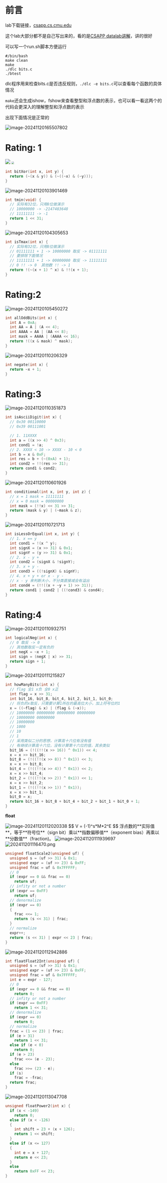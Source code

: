 # 前言

lab下载链接，[csapp.cs.cmu.edu](https://csapp.cs.cmu.edu/3e/labs.html)

这个lab大部分都不是自己写出来的，看的是[CSAPP datalab讲解](https://www.bilibili.com/video/BV183411k7VM/?spm_id_from=333.999.0.0&vd_source=c7a2228562ec56ca67689b8d47bb87ba)，讲的很好

可以写一个run.sh脚本方便运行

```shell
#/bin/bash
make clean
make
./dlc bits.c
./btest
```

dlc程序用来检查bits.c是否违反规则，`./dlc -e bits.c`可以查看每个函数的具体情况

`make`还会生成ishow，fshow来查看整型和浮点数的表示，也可以看一看这两个的代码会更深入的理解整型和浮点数的表示

出现下面情况是正常的

![image-20241120165507802](https://s2.loli.net/2024/11/20/VtBLocz2ejusr3Q.png)

# Rating: 1

 <img src="https://s2.loli.net/2024/11/20/2kzybU6I1Mf8FvS.png#pic_left" style="zoom:;" />

 <img src="https://s2.loli.net/2024/11/20/de5iwsJQB3zx6jv.png#pic_left" style="zoom:50%;" />

```C
int bitXor(int x, int y) {
  return (~(x & y)) & (~((~x) & (~y)));
}
```

 <img src="https://s2.loli.net/2024/11/20/egcpUdqJik2GrD8.png#pic_left" alt="image-20241120103901469" />

```C
int tmin(void) {
  // 实际有32位，只用8位做演示
  // 10000000 -> -2147483648
  // 11111111 -> -1
  return 1 << 31;
} 
```


 <img src="https://s2.loli.net/2024/11/20/SqEQeAhJFz15rU7.png#pic_left" alt="image-20241120104305653" />

```C
int isTmax(int x) {
  // 实际有32位，只用8位做演示
  // 01111111 + 1 -> 10000000 取反 -> 01111111
  // 要排除下面情况
  // 11111111 + 1 -> 00000000 取反 -> 11111111
  // 0 !! -> 0  其他数 !! -> 1
  return !(~(x + 1) ^ x) & !!(x + 1);
}
```

# Rating:2

<img src="https://s2.loli.net/2024/11/20/cLozOv2KB3Atkf4.png#pic_left" alt="image-20241120105450272" />

```C
int allOddBits(int x) {
  int A = 0xA;
  int AA = A | (A << 4);
  int AAAA = AA | (AA << 8);
  int mask = AAAA | (AAAA << 16);
  return !((x & mask) ^ mask);
}
```

 <img src="https://s2.loli.net/2024/11/20/SR9cvByd18e436q.png#pic_left" alt="image-20241120110206329" />

```C
int negate(int x) {
  return ~x + 1;
}
```

# Rating:3

<img src="https://s2.loli.net/2024/11/20/4FLJy6pZ7s29CHT.png" alt="image-20241120110351873" />

```C
int isAsciiDigit(int x) {
  // 0x30 00110000
  // 0x39 00111001

  // 1. 11XXXX
  int a = ((x >> 4) ^ 0x3);
  int cond1 = !a;
  // 2. XXXX < 10 -> XXXX - 10 < 0
  int b = x & 0xF;
  int res = b + (~(0xA) + 1);
  int cond2 = !!(res >> 31);
  return cond1 & cond2;
}
```

 <img src="https://s2.loli.net/2024/11/20/QcG25wjUNRsakBW.png" alt="image-20241120110601926" />

```C
int conditional(int x, int y, int z) {
  // x = 1 mask = 11111111
  // x = 0 mask = 00000000  
  int mask = (!!x) << 31 >> 31;	
  return (mask & y) | (~mask & z);
}
```

 <img src="https://s2.loli.net/2024/11/20/YT6vrCPV4oKEzF7.png" alt="image-20241120110721713" />

```C
int isLessOrEqual(int x, int y) {
  // 1. x == y
  int cond1 = !(x ^ y);
  int signX = (x >> 31) & 0x1;
  int signY = (y >> 31) & 0x1;
  // 2. x - y + 
  int cond2 = (signX & !signY);
  // 3. x + y -
  int cond3 = ((!signX) & signY);
  // 4. x + y + or x - y - 
  // x - y 来判断大小，不分类直接减会有溢出
  int cond4 = (!!((x + ~y + 1) >> 31));
  return cond1 | cond2 | ((!cond3) & cond4);
}
```

# Rating:4

 <img src="https://s2.loli.net/2024/11/20/LgpMVSt3CT4w9EY.png" alt="image-20241120110932751" />

```C
int logicalNeg(int x) {
  // 0 取反 -> 0
  // 其他数取反一定有负的
  int negX = ~x + 1;
  int sign = (negX | x) >> 31;
  return sign + 1;
}
```

<img src="https://s2.loli.net/2024/11/20/lBhXcMzyURjeGIk.png" alt="image-20241120111215827" />

```C
int howManyBits(int x) {
  // flag 全1 x负 全0 x正
  int flag = x >> 31;
  int bit_16, bit_8, bit_4, bit_2, bit_1, bit_0;
  // 将负的x取反，只需要计算1所在的最高位大小，加上符号位的1
  x = ((~flag) & x) | (flag & (~x));
  // 10000000 00000000 00000000 00000000
  // 10000000 00000000 
  // 10000000
  // 1000
  // 10 
  // 1
  // 采用类似二分的思想，计算高十六位有没有值
  // 有继续计算高十六位，没有计算第十六位的值，其余类似
  bit_16 = (!((!!(x >> 16)) ^ 0x1)) << 4;
  x = x >> bit_16;
  bit_8 = (!((!!(x >> 8)) ^ 0x1)) << 3;
  x = x >> bit_8;
  bit_4 = (!((!!(x >> 4)) ^ 0x1)) << 2;
  x = x >> bit_4; 
  bit_2 = (!((!!(x >> 2)) ^ 0x1)) << 1;
  x = x >> bit_2;
  bit_1 = (!((!!(x >> 1)) ^ 0x1));
  x = x >> bit_1;
  bit_0 = x;
  return bit_16 + bit_8 + bit_4 + bit_2 + bit_1 + bit_0 + 1;
}
```

**float**

 <img src="https://s2.loli.net/2024/11/20/2n1XQArSbkjhOCG.png" alt="image-20241120112020338" />
$$
V = (-1)^s*M*2^E
$$
浮点数的**实际值**，等于**符号位**（sign bit）乘以**指数偏移值**（exponent bias）再乘以**分数值**（fraction)。

 <img src="https://s2.loli.net/2024/11/20/3rpYAxcLalmqKMH.png" alt="image-20241120111939697" />

 <img src="https://s2.loli.net/2024/11/20/6lWzEqTCDJGQfX4.png" alt="202411201116470.png" />

```C
unsigned floatScale2(unsigned uf) {
  unsigned s = (uf >> 31) & 0x1;
  unsigned expr = (uf >> 23) & 0xFF;
  unsigned frac = uf & 0x7FFFFF;
  // 0
  if (expr == 0 && frac == 0) 
    return uf;
  // infity or not a number
  if (expr == 0xFF)
    return uf;
  // denormalize
  if (expr == 0)
  {
    frac <<= 1;
    return (s << 31) | frac;
  }
  // normalize
  expr++;
  return (s << 31) | expr << 23 | frac;
}
```

<img src="https://s2.loli.net/2024/11/20/FzBhabXmUg1qywA.png" alt="image-20241120112942886" />

```C
int floatFloat2Int(unsigned uf) {
  unsigned s = (uf >> 31) & 0x1;
  unsigned expr = (uf >> 23) & 0xFF;
  unsigned frac = uf & 0x7FFFFF;
  int e = expr - 127;
  // 0
  if (expr == 0 && frac == 0)
    return 0;
  // infity or not a number 
  if (expr == 0xFF)
    return 1 << 31;
  // denormalize
  if (expr == 0) 
    return 0;
  // normalize
  frac = (1 << 23) | frac; 
  if (e > 31)
    return 1 << 31;
  else if (e < 0)
    return 0;
  if (e > 23)
    frac <<= (e - 23);
  else 
    frac >>= (23 - e);
  if (s)
    frac = -frac;
  return frac;
}
```

<img src="https://s2.loli.net/2024/11/20/EucaLZfQSDvdRem.png" alt="image-20241120113047708" />

```C
unsigned floatPower2(int x) {
  if (x < -149)  
    return 0;
  else if (x < -126)
  {
    int shift = 23 + (x + 126);
    return 1 << shift;
  }
  else if (x <= 127)
  {
    int e = x + 127;
    return e << 23;
  }
  else
    return 0xFF << 23;
}
```
